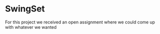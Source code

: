 # SwingSet
For this project we received an open assignment where we could come up with whatever we wanted
